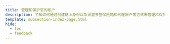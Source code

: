 ```yaml
---
title: 管理和保护您的帐户
description: 了解如何通过创建链上身份以及设置多签保险箱和代理帐户等方式来管理和保护您在Moonbeam上的帐户。
template: subsection-index-page.html
hide:
  - toc
  - feedback
---
```

